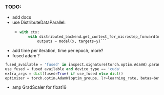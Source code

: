 ### TODO:

- add docs
- use DistributeDataParallel:
  - ````py
    with ctx:
        with distributed_backend.get_context_for_microstep_forward(model=model, microstep_idx=microstep_idx, gradient_accumulation_steps=acc_steps):
            outputs = model(x, targets=y)```
    ````
- add time per iteration, time per epoch, more?
- fused adam ?
```py
fused_available = 'fused' in inspect.signature(torch.optim.AdamW).parameters
use_fused = fused_available and device_type == 'cuda'
extra_args = dict(fused=True) if use_fused else dict()
optimizer = torch.optim.AdamW(optim_groups, lr=learning_rate, betas=betas, **extra_args)
```
- amp GradScaler for float16
